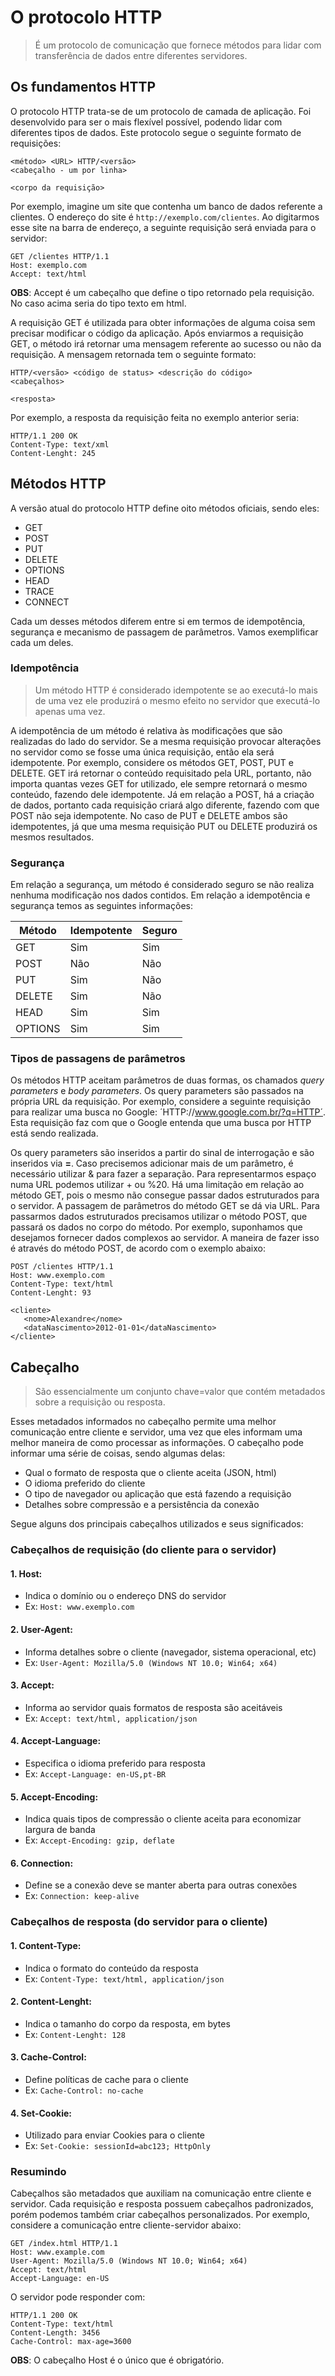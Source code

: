 # O protocolo HTTP

>É um protocolo de comunicação que fornece métodos para lidar com transferência de dados entre diferentes servidores.

## Os fundamentos HTTP

O protocolo HTTP trata-se de um protocolo de camada de aplicação. Foi desenvolvido para ser o mais flexível possível, podendo lidar com diferentes tipos de dados. Este protocolo segue o seguinte formato de requisições:

```
<método> <URL> HTTP/<versão>
<cabeçalho - um por linha>

<corpo da requisição>
```

Por exemplo, imagine um site que contenha um banco de dados referente a clientes. O endereço do site é `http://exemplo.com/clientes`. Ao digitarmos esse site na barra de endereço, a seguinte requisição será enviada para o servidor:

```
GET /clientes HTTP/1.1
Host: exemplo.com
Accept: text/html
```

**OBS**: Accept é um cabeçalho que define o tipo retornado pela requisição. No caso acima seria do tipo texto em html.

A requisição GET é utilizada para obter informações de alguma coisa sem precisar modificar o código da aplicação. Após enviarmos a requisição GET, o método irá retornar uma mensagem referente ao sucesso ou não da requisição. A mensagem retornada tem o seguinte formato:

```
HTTP/<versão> <código de status> <descrição do código>
<cabeçalhos>

<resposta>
```

Por exemplo, a resposta da requisição feita no exemplo anterior seria:

```
HTTP/1.1 200 OK
Content-Type: text/xml
Content-Lenght: 245
```
## Métodos HTTP

A versão atual do protocolo HTTP define oito métodos oficiais, sendo eles:
- GET
- POST
- PUT
- DELETE
- OPTIONS
- HEAD
- TRACE
- CONNECT

Cada um desses métodos diferem entre si em termos de idempotência, segurança e mecanismo de passagem de parâmetros. Vamos exemplificar cada um deles.

### Idempotência

>Um método HTTP é considerado idempotente se ao executá-lo mais de uma vez ele produzirá o mesmo efeito no servidor que executá-lo apenas uma vez.

A idempotência de um método é relativa às modificações que são realizadas do lado do servidor. Se a mesma requisição provocar alterações no servidor como se fosse uma única requisição, então ela será idempotente. Por exemplo, considere os métodos GET, POST, PUT e DELETE. GET irá retornar o conteúdo requisitado pela URL, portanto, não importa quantas vezes GET for utilizado, ele sempre retornará o mesmo conteúdo, fazendo dele idempotente. Já em relação a POST, há a criação de dados, portanto cada requisição criará algo diferente, fazendo com que POST não seja idempotente. No caso de PUT e DELETE ambos são idempotentes, já que uma mesma requisição PUT ou DELETE produzirá os mesmos resultados.

 ### Segurança

 Em relação a segurança, um método é considerado seguro se não realiza nenhuma modificação nos dados contidos. Em relação a idempotência e segurança temos as seguintes informações:
 
 |Método|Idempotente|Seguro|
 |---|---|---|
 |GET|Sim|Sim|
 |POST|Não|Não|
 |PUT|Sim|Não|
 |DELETE|Sim|Não|
 |HEAD|Sim|Sim|
 |OPTIONS|Sim|Sim|

### Tipos de passagens de parâmetros

Os métodos HTTP aceitam parâmetros de duas formas, os chamados *query parameters* e *body parameters*. Os query parameters são passados na própria URL da requisição. Por exemplo, considere a seguinte requisição para realizar uma busca no Google: ´HTTP://www.google.com.br/?q=HTTP´. Esta requisição faz com que o Google entenda que uma busca por HTTP está sendo realizada. 

Os query parameters são inseridos a partir do sinal de interrogação e são inseridos via **<chave>=<valor>**. Caso precisemos adicionar mais de um parâmetro, é necessário utilizar & para fazer a separação. Para representarmos espaço numa URL podemos utilizar + ou %20. Há uma limitação em relação ao método GET, pois o mesmo não consegue passar dados estruturados para o servidor. A passagem de parâmetros do método GET se dá via URL. Para passarmos dados estruturados precisamos utilizar o método POST, que passará os dados no corpo do método. Por exemplo, suponhamos que desejamos fornecer dados complexos ao servidor. A maneira de fazer isso é através do método POST, de acordo com o exemplo abaixo:

```
POST /clientes HTTP/1.1
Host: www.exemplo.com
Content-Type: text/html
Content-Lenght: 93

<cliente>
   <nome>Alexandre</nome>
   <dataNascimento>2012-01-01</dataNascimento>
</cliente>
```
## Cabeçalho

>São essencialmente um conjunto chave=valor que contém metadados sobre a requisição ou resposta.

Esses metadados informados no cabeçalho permite uma melhor comunicação entre cliente e servidor, uma vez que eles informam uma melhor maneira de como processar as informações. O cabeçalho pode informar uma série de coisas, sendo algumas delas:
- Qual o formato de resposta que o cliente aceita (JSON, html)
- O idioma preferido do cliente
- O tipo de navegador ou aplicação que está fazendo a requisição
- Detalhes sobre compressão e a persistência da conexão

Segue alguns dos principais cabeçalhos utilizados e seus significados:

### Cabeçalhos de requisição (do cliente para o servidor)

#### 1. Host:
- Indica o domínio ou o endereço DNS do servidor
- Ex: `Host: www.exemplo.com`

#### 2. User-Agent:
- Informa detalhes sobre o cliente (navegador, sistema operacional, etc)
- Ex: `User-Agent: Mozilla/5.0 (Windows NT 10.0; Win64; x64)`

#### 3. Accept:
- Informa ao servidor quais formatos de resposta são aceitáveis
- Ex: `Accept: text/html, application/json`

#### 4. Accept-Language:
- Especifica o idioma preferido para resposta
- Ex: `Accept-Language: en-US,pt-BR`

#### 5. Accept-Encoding:
- Indica quais tipos de compressão o cliente aceita para economizar largura de banda
- Ex: `Accept-Encoding: gzip, deflate`

#### 6. Connection:
- Define se a conexão deve se manter aberta para outras conexões
- Ex: `Connection: keep-alive`

### Cabeçalhos de resposta (do servidor para o cliente)

#### 1. Content-Type:
- Indica o formato do conteúdo da resposta
- Ex: `Content-Type: text/html, application/json`

#### 2. Content-Lenght:
- Indica o tamanho do corpo da resposta, em bytes
- Ex: `Content-Lenght: 128`

#### 3. Cache-Control:
- Define políticas de cache para o cliente
- Ex: `Cache-Control: no-cache`

#### 4. Set-Cookie:
- Utilizado para enviar Cookies para o cliente
- Ex: `Set-Cookie: sessionId=abc123; HttpOnly`

### Resumindo

Cabeçalhos são metadados que auxiliam na comunicação entre cliente e servidor. Cada requisição e resposta possuem cabeçalhos padronizados, porém podemos também criar cabeçalhos personalizados. Por exemplo, considere a comunicação entre cliente-servidor abaixo:

```
GET /index.html HTTP/1.1
Host: www.example.com
User-Agent: Mozilla/5.0 (Windows NT 10.0; Win64; x64)
Accept: text/html
Accept-Language: en-US
```

O servidor pode responder com:
```
HTTP/1.1 200 OK
Content-Type: text/html
Content-Length: 3456
Cache-Control: max-age=3600
```

**OBS**: O cabeçalho Host é o único que é obrigatório. 
